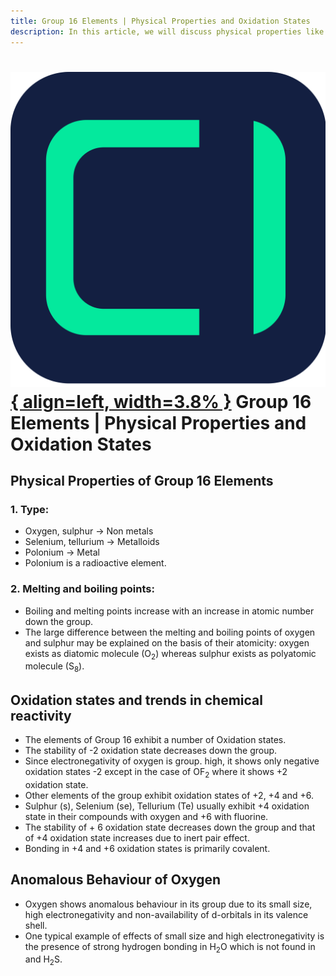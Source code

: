 ```yaml
---
title: Group 16 Elements | Physical Properties and Oxidation States
description: In this article, we will discuss physical properties like boiling and melting point and oxidation states of group 16 elements.
---
```


# [![ChemistryEdu Logo](../../../images/favicon.svg){ align=left, width=3.8% }](../../../index.md)  Group 16 Elements | Physical Properties and Oxidation States

## Physical Properties of Group 16 Elements

### 1. Type:

* Oxygen, sulphur -> Non metals
* Selenium, tellurium -> Metalloids
* Polonium -> Metal
* Polonium is a radioactive element.

### 2. Melting and boiling points:

* Boiling and melting points increase with an increase in atomic number down the group.
* The large difference between the melting and boiling points of oxygen and sulphur may be explained on the basis of their atomicity: oxygen exists as diatomic molecule (O<sub>2</sub>) whereas sulphur exists as polyatomic molecule (S<sub>8</sub>).

## Oxidation states and trends in chemical reactivity

* The elements of Group 16 exhibit a number of Oxidation states.
* The stability of -2 oxidation state decreases down the group.
* Since electronegativity of oxygen is group. high, it shows only negative oxidation states -2  except in the case of OF<sub>2</sub> where it shows +2 oxidation state.
* Other elements of the group exhibit oxidation states of +2, +4 and +6.
* Sulphur (s), Selenium (se), Tellurium (Te) usually exhibit +4 oxidation state in their compounds with oxygen and +6 with fluorine.
* The stability of + 6 oxidation state decreases down the group and that of +4 oxidation state increases due to inert pair effect.
* Bonding in +4 and +6 oxidation states is primarily covalent.

## Anomalous Behaviour of Oxygen

* Oxygen shows anomalous behaviour in its group due to its small size, high electronegativity and non-availability of d-orbitals in its valence shell.
* One typical example of effects of small size and high electronegativity is the presence of strong hydrogen bonding in H<sub>2</sub>O which is not found in and H<sub>2</sub>S.
